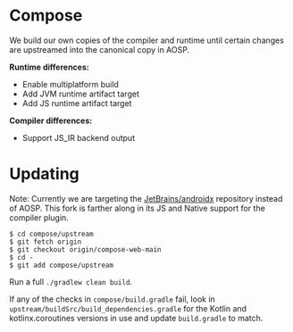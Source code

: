 # Compose

We build our own copies of the compiler and runtime until certain changes are upstreamed into the
canonical copy in AOSP.

**Runtime differences:**

 * Enable multiplatform build
 * Add JVM runtime artifact target
 * Add JS runtime artifact target

**Compiler differences:**

 * Support JS_IR backend output


# Updating

Note: Currently we are targeting the [JetBrains/androidx](https://github.com/JetBrains/androidx)
repository instead of AOSP. This fork is farther along in its JS and Native support for the compiler
plugin.

```
$ cd compose/upstream
$ git fetch origin
$ git checkout origin/compose-web-main
$ cd -
$ git add compose/upstream 
```

Run a full `./gradlew clean build`.

If any of the checks in `compose/build.gradle` fail, look in
`upstream/buildSrc/build_dependencies.gradle` for the Kotlin and kotlinx.coroutines versions in use
and update `build.gradle` to match.
